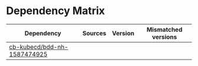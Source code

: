 # Dependency Matrix

Dependency | Sources | Version | Mismatched versions
---------- | ------- | ------- | -------------------
[cb-kubecd/bdd-nh-1587474925](https://github.com/cb-kubecd/bdd-nh-1587474925.git) |  | []() | 
